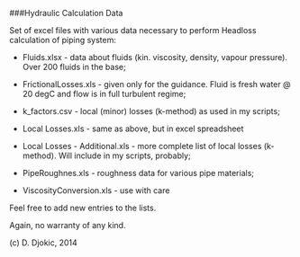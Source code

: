 ###Hydraulic Calculation Data

Set of excel files with various data necessary to perform Headloss calculation of piping system:  

- Fluids.xlsx - data about fluids (kin. viscosity, density, vapour pressure). Over 200 fluids in the base;

- FrictionalLosses.xls - given only for the guidance. Fluid is fresh water @ 20 degC and flow is in full turbulent regime;

- k_factors.csv - local (minor) losses (k-method) as used in my scripts;

- Local Losses.xls - same as above, but in excel spreadsheet

- Local Losses - Additional.xls - more complete list of local losses (k-method). Will include in my scripts, probably;

- PipeRoughnes.xls - roughness data for various pipe materials;

- ViscosityConversion.xls - use with care

Feel free to add new entries to the lists.


Again, no warranty of any kind. 

(c) D. Djokic, 2014